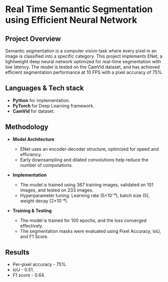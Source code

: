 # Real Time Semantic Segmentation using Efficient Neural Network

## Project Overview

Semantic segmentation is a computer vision task where every pixel in an image is classified into a specific category. This project implements ENet, a lightweight deep neural network optimized for real-time segmentation with low latency. The model is tested on the CamVid dataset, and has achieved efficient segmentation performance at 10 FPS with a pixel accuracy of 75%.

## Languages & Tech stack

- **Python** for implementation.
- **PyTorch** for Deep Learning framework.
- **CamVid** for dataset.


## Methodology

- **Model Architecture**
    - ENet uses an encoder-decoder structure, optimized for speed and efficiency.
    - Early downsampling and dilated convolutions help reduce the number of computations.

- **Implementation**
    - The model is trained using 367 training images, validated on 101 images, and tested on 233 images.
    - Hyperparameter tuning: Learning rate (5×10⁻⁴), batch size (5), weight decay (2×10⁻⁴).

- **Training & Testing**
    - The model is trained for 100 epochs, and the loss converged effectively.
    - The segmentation masks were evaluated using Pixel Accuracy, IoU, and F1 Score.


## Results

- Per-pixel accuracy - 75%.
- IoU - 0.51.
- F1 score - 0.64.
